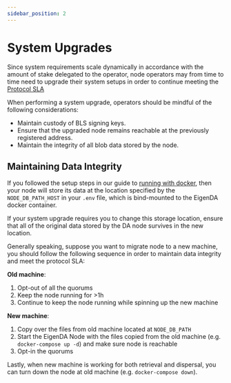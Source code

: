 ```yaml
---
sidebar_position: 2
---
```


# System Upgrades

Since system requirements scale dynamically in accordance with the amount of stake delegated to the operator, node operators may from time to time need to upgrade their system setups in order to continue meeting the [Protocol SLA](../requirements/protocol-SLA/)

When performing a system upgrade, operators should be mindful of the following considerations:
- Maintain custody of BLS signing keys.
- Ensure that the upgraded node remains reachable at the previously registered address.
- Maintain the integrity of all blob data stored by the node.

## Maintaining Data Integrity

If you followed the setup steps in our guide to [running with docker](../run-a-node/run-with-docker/), then your node will store its data at the location specified by the `NODE_DB_PATH_HOST` in your `.env` file, which is bind-mounted to the EigenDA docker container.

If your system upgrade requires you to change this storage location, ensure that all of the original data stored by the DA node survives in the new location.

Generally speaking, suppose you want to migrate node to a new machine, you should follow the following sequence in order to maintain data integrity and meet the protocol SLA:

**Old machine**:
1. Opt-out of all the quorums
2. Keep the node running for >1h
3. Continue to keep the node running while spinning up the new machine

**New machine**:
1. Copy over the files from old machine located at `NODE_DB_PATH`
2. Start the EigenDA Node with the files copied from the old machine (e.g. `docker-compose up -d`) and make sure node is reachable
3. Opt-in the quorums

Lastly, when new machine is working for both retrieval and dispersal, you can turn down the node at old machine (e.g. `docker-compose down`).
